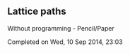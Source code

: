 Lattice paths
-------------

Without programming - Pencil/Paper

Completed on Wed, 10 Sep 2014, 23:03
